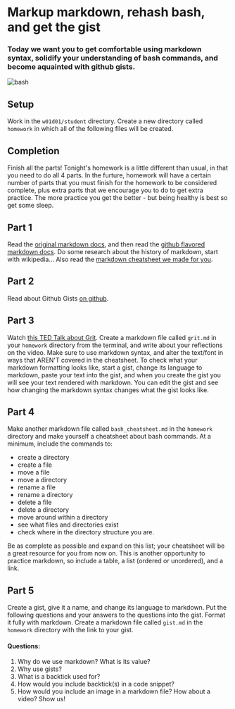 # Markup markdown, rehash bash, and get the gist

### Today we want you to get comfortable using markdown syntax, solidify your understanding of bash commands, and become aquainted with github gists.
![bash](http://pixabay.com/static/uploads/photo/2013/07/13/13/41/bash-161382_640.png)


## Setup

Work in the `w01d01/student` directory. Create a new directory called `homework` in which all of the following files will be created.

## Completion

Finish all the parts! Tonight's homework is a little different than usual, in that you need to do all 4 parts. In the furture, homework will have a certain number of parts that you must finish for the homework to be considered complete, plus extra parts that we encourage you to do to get extra practice. The more practice you get the better - but being healthy is best so get some sleep.

## Part 1
Read the [original markdown docs](http://daringfireball.net/projects/markdown/syntax), and then read the [github flavored markdown docs](https://help.github.com/articles/github-flavored-markdown/). Do some research about the history of markdown, start with wikipedia... Also read the [markdown cheatsheet we made for you](markdown_cheatsheet.md).

## Part 2
Read about Github Gists [on github](https://help.github.com/articles/about-gists/).

## Part 3
Watch [this TED Talk about Grit](http://www.ted.com/talks/angela_lee_duckworth_the_key_to_success_grit?language=en). Create a markdown file called `grit.md` in your `homework` directory from the terminal, and write about your reflections on the video. Make sure to use markdown syntax, and alter the text/font in ways that AREN'T covered in the cheatsheet. To check what your markdown formatting looks like, start a gist, change its language to markdown, paste your text into the gist, and when you create the gist you will see your text rendered with markdown. You can edit the gist and see how changing the markdown syntax changes what the gist looks like.

## Part 4
Make another markdown file called `bash_cheatsheet.md` in the `homework` directory and make yourself a cheatsheet about bash commands. At a minimum, include the commands to:

  - create a directory
  - create a file
  - move a file
  - move a directory
  - rename a file
  - rename a directory
  - delete a file
  - delete a directory
  - move around within a directory
  - see what files and directories exist
  - check where in the directory structure you are.

Be as complete as possible and expand on this list; your cheatsheet will be a great resource for you from now on. This is another opportunity to practice markdown, so include a table, a list (ordered or unordered), and a link.

## Part 5
Create a gist, give it a name, and change its language to markdown. Put the following questions and your answers to the questions into the gist. Format it fully with markdown. Create a markdown file called `gist.md` in the `homework` directory with the link to your gist.

#### Questions:
  1. Why do we use markdown? What is its value?
  1. Why use gists?
  1. What is a backtick used for?
  1. How would you include backtick(s) in a code snippet?
  1. How would you include an image in a markdown file? How about a video? Show us!
